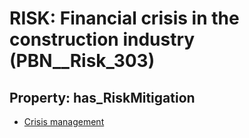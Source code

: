 # RISK: __Financial crisis in the construction industry__ (PBN__Risk_303)

## Property: has_RiskMitigation

* [Crisis management](PBN__RiskMitigation_382)

